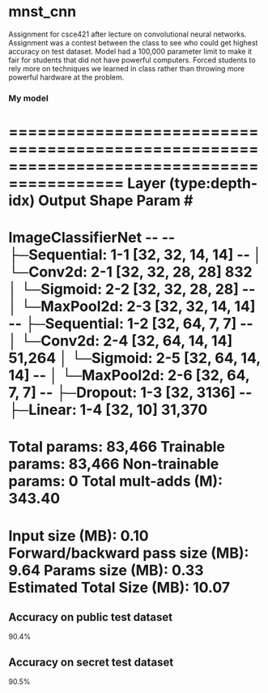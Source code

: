 # mnst_cnn

Assignment for csce421 after lecture on convolutional neural networks.
Assignment was a contest between the class to see who could get highest accuracy on test dataset.
Model had a 100,000 parameter limit to make it fair for students that did not have powerful computers.
Forced students to rely more on techniques we learned in class rather than throwing more powerful hardware at the problem.

### My model
==========================================================================================
Layer (type:depth-idx)                   Output Shape              Param #
==========================================================================================
ImageClassifierNet                       --                        --
├─Sequential: 1-1                        [32, 32, 14, 14]          --
│    └─Conv2d: 2-1                       [32, 32, 28, 28]          832
│    └─Sigmoid: 2-2                      [32, 32, 28, 28]          --
│    └─MaxPool2d: 2-3                    [32, 32, 14, 14]          --
├─Sequential: 1-2                        [32, 64, 7, 7]            --
│    └─Conv2d: 2-4                       [32, 64, 14, 14]          51,264
│    └─Sigmoid: 2-5                      [32, 64, 14, 14]          --
│    └─MaxPool2d: 2-6                    [32, 64, 7, 7]            --
├─Dropout: 1-3                           [32, 3136]                --
├─Linear: 1-4                            [32, 10]                  31,370
==========================================================================================
Total params: 83,466
Trainable params: 83,466
Non-trainable params: 0
Total mult-adds (M): 343.40
==========================================================================================
Input size (MB): 0.10
Forward/backward pass size (MB): 9.64
Params size (MB): 0.33
Estimated Total Size (MB): 10.07
==========================================================================================

## Accuracy on public test dataset 
90.4%
## Accuracy on secret test dataset
90.5%